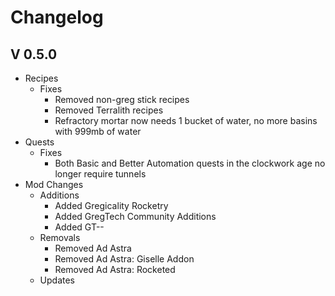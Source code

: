 # Changelog

## V 0.5.0

* Recipes
  * Fixes
    * Removed non-greg stick recipes
    * Removed Terralith recipes
    * Refractory mortar now needs 1 bucket of water, no more basins with 999mb of water
* Quests
  * Fixes
    * Both Basic and Better Automation quests in the clockwork age no longer require tunnels
* Mod Changes
  * Additions
    * Added Gregicality Rocketry
    * Added GregTech Community Additions
    * Added GT--
  * Removals
    * Removed Ad Astra
    * Removed Ad Astra: Giselle Addon
    * Removed Ad Astra: Rocketed
  * Updates
